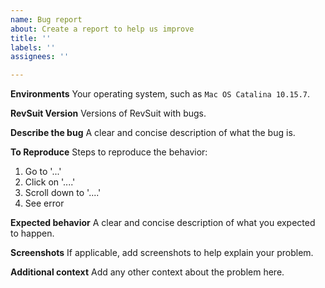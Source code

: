 ```yaml
---
name: Bug report
about: Create a report to help us improve
title: ''
labels: ''
assignees: ''

---
```


**Environments**
Your operating system, such as `Mac OS Catalina 10.15.7`.

**RevSuit Version**
Versions of RevSuit with bugs.

**Describe the bug**
A clear and concise description of what the bug is.

**To Reproduce**
Steps to reproduce the behavior:
1. Go to '...'
2. Click on '....'
3. Scroll down to '....'
4. See error

**Expected behavior**
A clear and concise description of what you expected to happen.

**Screenshots**
If applicable, add screenshots to help explain your problem.

**Additional context**
Add any other context about the problem here.
